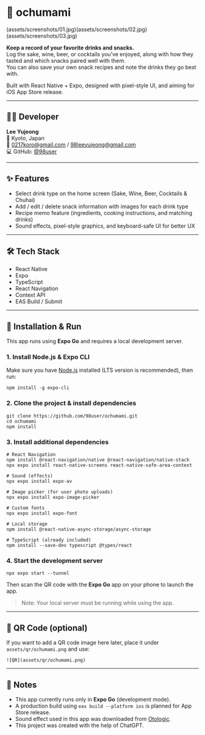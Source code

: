 # 🍶 ochumami

(assets/screenshots/01.jpg)(assets/screenshots/02.jpg)(assets/screenshots/03.jpg)

**Keep a record of your favorite drinks and snacks.**  
Log the sake, wine, beer, or cocktails you’ve enjoyed, along with how they tasted and which snacks paired well with them.  
You can also save your own snack recipes and note the drinks they go best with.

Built with React Native + Expo, designed with pixel-style UI, and aiming for iOS App Store release.

---

## 👩‍💻 Developer

**Lee Yujeong**  
📍 Kyoto, Japan  
📧 0217koro@gmail.com / 98leeyujeong@gmail.com  
💻 GitHub: [@98user](https://github.com/98user)

---

## ✨ Features

- Select drink type on the home screen (Sake, Wine, Beer, Cocktails & Chuhai)  
- Add / edit / delete snack information with images for each drink type  
- Recipe memo feature (ingredients, cooking instructions, and matching drinks)  
- Sound effects, pixel-style graphics, and keyboard-safe UI for better UX  

---

## 🛠️ Tech Stack

- React Native  
- Expo  
- TypeScript  
- React Navigation  
- Context API  
- EAS Build / Submit  

---

## 🚀 Installation & Run

This app runs using **Expo Go** and requires a local development server.

### 1. Install Node.js & Expo CLI

Make sure you have [Node.js](https://nodejs.org/) installed (LTS version is recommended), then run:

```
npm install -g expo-cli
```

### 2. Clone the project & install dependencies

```
git clone https://github.com/98user/ochumami.git
cd ochumami
npm install
```

### 3. Install additional dependencies

```
# React Navigation
npm install @react-navigation/native @react-navigation/native-stack
npx expo install react-native-screens react-native-safe-area-context

# Sound (effects)
npx expo install expo-av

# Image picker (for user photo uploads)
npx expo install expo-image-picker

# Custom fonts
npx expo install expo-font

# Local storage
npm install @react-native-async-storage/async-storage

# TypeScript (already included)
npm install --save-dev typescript @types/react
```

### 4. Start the development server

```
npx expo start --tunnel
```

Then scan the QR code with the **Expo Go** app on your phone to launch the app.

> Note: Your local server must be running while using the app.

---

## 📱 QR Code (optional)

If you want to add a QR code image here later, place it under `assets/qr/ochumami.png` and use:

```
![QR](assets/qr/ochumami.png)
```

---

## 🧠 Notes

- This app currently runs only in **Expo Go** (development mode).  
- A production build using `eas build --platform ios` is planned for App Store release.
- Sound effect used in this app was downloaded from [Otologic](https://otologic.jp/free/se/anime-motion01.html).
- This project was created with the help of ChatGPT.